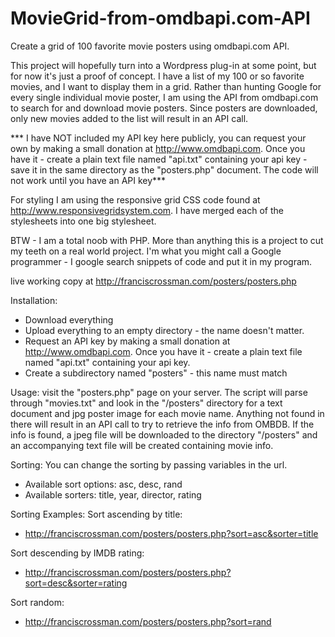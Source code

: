 # MovieGrid-from-omdbapi.com-API
Create a grid of 100 favorite movie posters using omdbapi.com API.

This project will hopefully turn into a Wordpress plug-in at some point, but for now it's just a proof of concept. I have a list of my 100 or so favorite movies, and I want to display them in a grid. Rather than hunting Google for every single individual movie poster, I am using the API from omdbapi.com to search for and download movie posters. Since posters are downloaded, only new movies added to the list will result in an API call. 

*** I have NOT included my API key here publicly, you can request your own by making a small donation at http://www.omdbapi.com. Once you have it - create a plain text file named "api.txt" containing your api key - save it in the same directory as the "posters.php" document. The code will not work until you have an API key***

For styling I am using the responsive grid CSS code found at http://www.responsivegridsystem.com.  I have merged each of the stylesheets into one big stylesheet.

BTW - I am a total noob with PHP.  More than anything this is a project to cut my teeth on a real world project.  I'm what you might call a Google programmer - I google search snippets of code and put it in my program. 

live working copy at http://franciscrossman.com/posters/posters.php

Installation:
- Download everything
- Upload everything to an empty directory - the name doesn't matter.
- Request an API key by making a small donation at http://www.omdbapi.com. Once you have it - create a plain text file named "api.txt" containing your api key.
- Create a subdirectory named "posters" - this name must match

Usage:
visit the "posters.php" page on your server.  The script will parse through "movies.txt" and look in the "/posters" directory for a text document and jpg poster image for each movie name.  Anything not found in there will result in an API call to try to retrieve the info from OMBDB.  If the info is found, a jpeg file will be downloaded to the directory "/posters" and an accompanying text file will be created containing movie info.

Sorting:
You can change the sorting by passing variables in the url.
- Available sort options: asc, desc, rand
- Available sorters: title, year, director, rating

Sorting Examples:
Sort ascending by title:
- http://franciscrossman.com/posters/posters.php?sort=asc&sorter=title

Sort descending by IMDB rating:
- http://franciscrossman.com/posters/posters.php?sort=desc&sorter=rating

Sort random:
- http://franciscrossman.com/posters/posters.php?sort=rand
